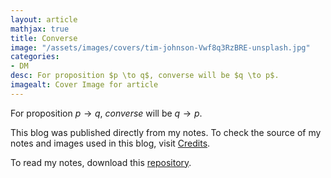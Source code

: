 ```yaml
---
layout: article
mathjax: true
title: Converse
image: "/assets/images/covers/tim-johnson-Vwf8q3RzBRE-unsplash.jpg"
categories:
- DM
desc: For proposition $p \to q$, converse will be $q \to p$. 
imagealt: Cover Image for article
---
```


For proposition $p \to q$, *converse* will be $q \to p$.





















































































































































































































































































































































































































This blog was published directly from my notes.
To check the source of my notes and images used in this blog, visit <a href="/credits.html" target="_blank">Credits</a>.

To read my notes, download this <a href="https://github.com/bovem/CS" target="blank">repository</a>.